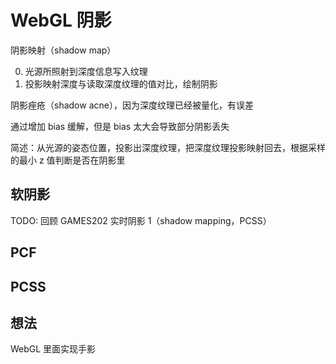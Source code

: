 # WebGL 阴影

阴影映射（shadow map）

0. 光源所照射到深度信息写入纹理
1. 投影映射深度与读取深度纹理的值对比，绘制阴影

阴影痤疮（shadow acne），因为深度纹理已经被量化，有误差

通过增加 bias 缓解，但是 bias 太大会导致部分阴影丢失

简述：从光源的姿态位置，投影出深度纹理，把深度纹理投影映射回去，根据采样的最小 z 值判断是否在阴影里

## 软阴影

TODO: 回顾 GAMES202 实时阴影 1（shadow mapping，PCSS）

## PCF

## PCSS

## 想法

WebGL 里面实现手影

